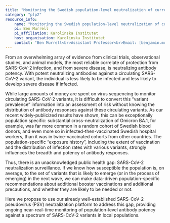 ```yaml
---
title: "Monitoring the Swedish population-level neutralization of current and emerging SARSCoV-2 variants (SwedN)"
category: "plp2"
resource_info:
    name: "Monitoring the Swedish population-level neutralization of current and emerging SARSCoV-2 variants (SwedN)"
    pi: Ben Murrell
    pi_affiliation: Karolinska Institutet
    host_organisation: Karolinska Institutet
    contact: "Ben Murrell<br>Assistant Professor<br>Email: [benjamin.murrell@ki.se](mailto:benjamin.murrell@ki.se)"
---
```


From an overwhelming array of evidence from clinical trials, observational studies, and animal models, the most reliable correlate of protection from SARS-CoV-2 infection, and from severe disease, is neutralizing antibody potency. With potent neutralizing antibodies against a circulating SARS-CoV-2 variant, the individual is less likely to be infected and less likely to develop severe disease if infected.

While large amounts of money are spent on virus sequencing to monitor circulating SARS-CoV-2 variants, it is difficult to convert this “variant prevalence” information into an assessment of risk without knowing the distribution of antibody responses against these circulating variants. As our recent widely-publicized results have shown, this can be exceptionally population specific: substantial cross-neutralization of Omicron BA.1, for example, was far more common in a random cohort of Swedish blood donors, and even more so in infected-then-vaccinated Swedish hospital workers, than it was in twice-vaccinated cohorts from other countries. The population-specific “exposure history”, including the extent of vaccination and the distribution of infection rates with various variants, strongly influences the breadth and potency of antibody responses.

Thus, there is an unacknowledged public health gap: SARS-CoV-2 neutralization surveillance. If we know how susceptible the population is, on average, to the set of variants that is likely to emerge (or in the process of emerging) in the next wave, we can make data-driven population-specific recommendations about additional booster vaccinations and additional precautions, and whether they are likely to be needed or not.

Here we propose to use our already well-established SARS-CoV-2 pseudovirus (PSV) neutralization platform to address this gap, providing ongoing near-real-time monitoring of population-level antibody potency against a spectrum of SARS-CoV-2 variants in local populations.
